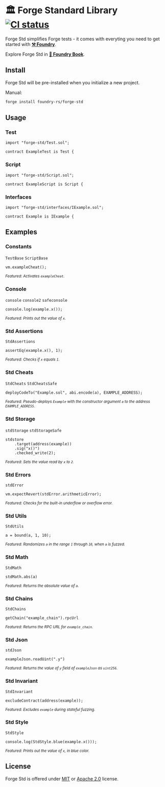 # 🏛️ Forge Standard Library &nbsp; [![CI status](https://github.com/foundry-rs/forge-std/actions/workflows/ci.yml/badge.svg)](https://github.com/foundry-rs/forge-std/actions/workflows/ci.yml)

Forge Std simplifies Forge tests - it comes with everyting you need to get started with [**⚒️ Foundry**](https://github.com/foundry-rs/foundry).

Explore Forge Std in [**📖 Foundry Book**](https://book.getfoundry.sh/forge/forge-std.html).

## Install

Forge Std will be pre-installed when you initialize a new project.

Manual:

```bash
forge install foundry-rs/forge-std
```

## Usage

### Test

```solidity
import "forge-std/Test.sol";

contract ExampleTest is Test {
```

### Script

```solidity
import "forge-std/Script.sol";

contract ExampleScript is Script {
```

### Interfaces

```solidity
import "forge-std/interfaces/IExample.sol";

contract Example is IExample {
```

## Examples

### Constants

`TestBase` `ScriptBase`

```solidity
vm.exampleCheat();
```

<sup>*Featured: Activates `exampleCheat`.*</sup>

### Console

`console` `console2` `safeconsole`

```solidity
console.log(example.x());
```

<sup>*Featured: Prints out the value of `x`.*</sup>

### Std Assertions

`StdAssertions`

```solidity
assertEq(example.x(), 1);
```

<sup>*Featured: Checks if `x` equals `1`.*</sup>

### Std Cheats

`StdCheats` `StdCheatsSafe`

```solidity
deployCodeTo("Example.sol", abi.encode(a), EXAMPLE_ADDRESS);
```

<sup>*Featured: Pseudo-deploys `Example` with the constructor argument `a` to the address `EXAMPLE_ADDRESS`.*</sup>

### Std Storage

`stdStorage` `stdStorageSafe`

```solidity
stdstore
    .target(address(example))
    .sig("x()")
    .checked_write(2);
```

<sup>*Featured: Sets the value read by `x` to `2`.*</sup>

### Std Errors

`stdError`

```solidity
vm.expectRevert(stdError.arithmeticError);
```

<sup>*Featured: Checks for the built-in underflow or overflow error.*</sup>

### Std Utils

`StdUtils`

```solidity
a = bound(a, 1, 10);
```

<sup>*Featured: Randomizes `a` in the range `1` through `10`, when `a` is fuzzed.*</sup>

### Std Math

`StdMath`

```solidity
stdMath.abs(a)
```

<sup>*Featured: Returns the absolute value of `a`.*</sup>

### Std Chains

`StdChains`

```solidity
getChain("example_chain").rpcUrl
```

<sup>*Featured: Returns the RPC URL for `example_chain`.*</sup>

### Std Json

`stdJson`

```solidity
exampleJson.readUint(".y")
```

<sup>*Featured: Returns the value of `y` field of `exampleJson` as `uint256`.*</sup>

### Std Invariant

`StdInvariant`

```solidity
excludeContract(address(example));
```

<sup>*Featured: Excludes `example` during stateful fuzzing.*</sup>

### Std Style

`StdStyle`

```solidity
console.log(StdStyle.blue(example.x()));
```

<sup>*Featured: Prints out the value of `x`, in blue color.*</sup>

## License

Forge Std is offered under [MIT](LICENSE-MIT) or [Apache 2.0](LICENSE-APACHE) license.
